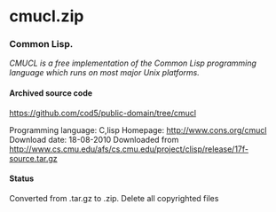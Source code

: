 # cmucl.zip #

### Common Lisp. ###

*CMUCL is a free implementation of the Common Lisp programming language which runs on most major Unix platforms.*

#### Archived source code ####
https://github.com/cod5/public-domain/tree/cmucl

Programming language: C,lisp
Homepage: http://www.cons.org/cmucl
Download date: 18-08-2010
Downloaded from http://www.cs.cmu.edu/afs/cs.cmu.edu/project/clisp/release/17f-source.tar.gz

#### Status ####
Converted from .tar.gz to .zip.
  Delete all copyrighted files

